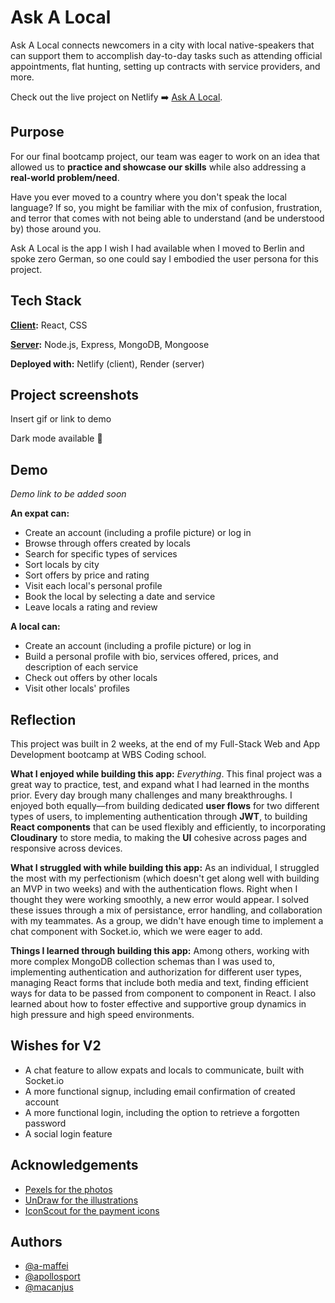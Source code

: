 # Ask A Local

Ask A Local connects newcomers in a city with local native-speakers that can support them to accomplish day-to-day tasks such as attending official appointments, flat hunting, setting up contracts with service providers, and more.

Check out the live project on Netlify ➡️ [Ask A Local](https://askalocal.netlify.app/).

## Purpose

For our final bootcamp project, our team was eager to work on an idea that allowed us to **practice and showcase our skills** while also addressing a **real-world problem/need**.

Have you ever moved to a country where you don't speak the local language? If so, you might be familiar with the mix of confusion, frustration, and terror that comes with not being able to understand (and be understood by) those around you.

Ask A Local is the app I wish I had available when I moved to Berlin and spoke zero German, so one could say I embodied the user persona for this project.

## Tech Stack

**[Client](https://github.com/a-maffei/frontend-askalocal):** React, CSS

**[Server](https://github.com/a-maffei/backend-askalocal):** Node.js, Express, MongoDB, Mongoose

**Deployed with:** Netlify (client), Render (server)

## Project screenshots

Insert gif or link to demo

Dark mode available 🌚

## Demo

_Demo link to be added soon_

**An expat can:**

- Create an account (including a profile picture) or log in
- Browse through offers created by locals
- Search for specific types of services
- Sort locals by city
- Sort offers by price and rating
- Visit each local's personal profile
- Book the local by selecting a date and service
- Leave locals a rating and review

**A local can:**

- Create an account (including a profile picture) or log in
- Build a personal profile with bio, services offered, prices, and description of each service
- Check out offers by other locals
- Visit other locals' profiles

## Reflection

This project was built in 2 weeks, at the end of my Full-Stack Web and App Development bootcamp at WBS Coding school.

**What I enjoyed while building this app:**
_Everything_. This final project was a great way to practice, test, and expand what I had learned in the months prior. Every day brough many challenges and many breakthroughs. I enjoyed both equally––from building dedicated **user flows** for two different types of users, to implementing authentication through **JWT**, to building **React components** that can be used flexibly and efficiently, to incorporating **Cloudinary** to store media, to making the **UI** cohesive across pages and responsive across devices.

**What I struggled with while building this app:**
As an individual, I struggled the most with my perfectionism (which doesn't get along well with building an MVP in two weeks) and with the authentication flows. Right when I thought they were working smoothly, a new error would appear. I solved these issues through a mix of persistance, error handling, and collaboration with my teammates. As a group, we didn't have enough time to implement a chat component with Socket.io, which we were eager to add.

**Things I learned through building this app:**
Among others, working with more complex MongoDB collection schemas than I was used to, implementing authentication and authorization for different user types, managing React forms that include both media and text, finding efficient ways for data to be passed from component to component in React. I also learned about how to foster effective and supportive group dynamics in high pressure and high speed environments.

## Wishes for V2

- A chat feature to allow expats and locals to communicate, built with Socket.io
- A more functional signup, including email confirmation of created account
- A more functional login, including the option to retrieve a forgotten password
- A social login feature

## Acknowledgements

- [Pexels for the photos](https://www.pexels.com/)
- [UnDraw for the illustrations](https://undraw.co/)
- [IconScout for the payment icons](https://iconscout.com/contributors/xinhstudio)

## Authors

- [@a-maffei](https://www.github.com/a-maffei)
- [@apollosport](https://www.github.com/apollosport)
- [@macanjus](https://www.github.com/macanjus)
